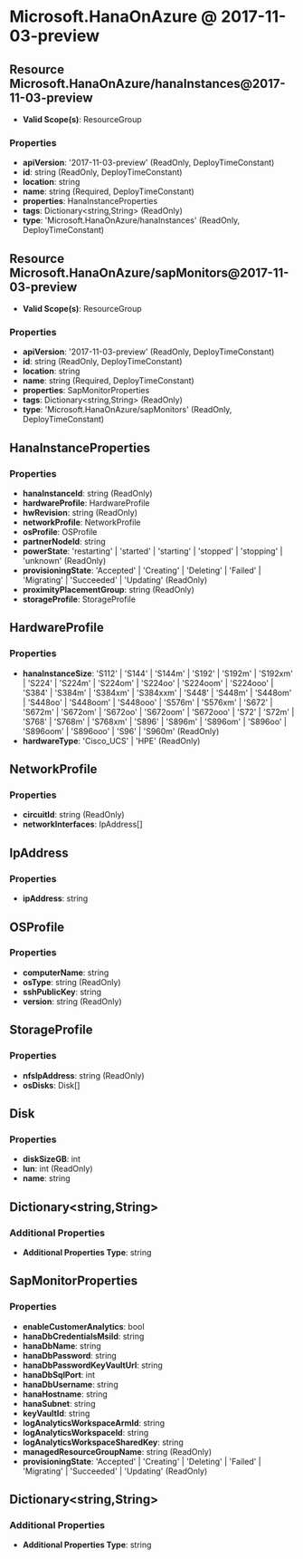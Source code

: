 # Microsoft.HanaOnAzure @ 2017-11-03-preview

## Resource Microsoft.HanaOnAzure/hanaInstances@2017-11-03-preview
* **Valid Scope(s)**: ResourceGroup
### Properties
* **apiVersion**: '2017-11-03-preview' (ReadOnly, DeployTimeConstant)
* **id**: string (ReadOnly, DeployTimeConstant)
* **location**: string
* **name**: string (Required, DeployTimeConstant)
* **properties**: HanaInstanceProperties
* **tags**: Dictionary<string,String> (ReadOnly)
* **type**: 'Microsoft.HanaOnAzure/hanaInstances' (ReadOnly, DeployTimeConstant)

## Resource Microsoft.HanaOnAzure/sapMonitors@2017-11-03-preview
* **Valid Scope(s)**: ResourceGroup
### Properties
* **apiVersion**: '2017-11-03-preview' (ReadOnly, DeployTimeConstant)
* **id**: string (ReadOnly, DeployTimeConstant)
* **location**: string
* **name**: string (Required, DeployTimeConstant)
* **properties**: SapMonitorProperties
* **tags**: Dictionary<string,String> (ReadOnly)
* **type**: 'Microsoft.HanaOnAzure/sapMonitors' (ReadOnly, DeployTimeConstant)

## HanaInstanceProperties
### Properties
* **hanaInstanceId**: string (ReadOnly)
* **hardwareProfile**: HardwareProfile
* **hwRevision**: string (ReadOnly)
* **networkProfile**: NetworkProfile
* **osProfile**: OSProfile
* **partnerNodeId**: string
* **powerState**: 'restarting' | 'started' | 'starting' | 'stopped' | 'stopping' | 'unknown' (ReadOnly)
* **provisioningState**: 'Accepted' | 'Creating' | 'Deleting' | 'Failed' | 'Migrating' | 'Succeeded' | 'Updating' (ReadOnly)
* **proximityPlacementGroup**: string (ReadOnly)
* **storageProfile**: StorageProfile

## HardwareProfile
### Properties
* **hanaInstanceSize**: 'S112' | 'S144' | 'S144m' | 'S192' | 'S192m' | 'S192xm' | 'S224' | 'S224m' | 'S224om' | 'S224oo' | 'S224oom' | 'S224ooo' | 'S384' | 'S384m' | 'S384xm' | 'S384xxm' | 'S448' | 'S448m' | 'S448om' | 'S448oo' | 'S448oom' | 'S448ooo' | 'S576m' | 'S576xm' | 'S672' | 'S672m' | 'S672om' | 'S672oo' | 'S672oom' | 'S672ooo' | 'S72' | 'S72m' | 'S768' | 'S768m' | 'S768xm' | 'S896' | 'S896m' | 'S896om' | 'S896oo' | 'S896oom' | 'S896ooo' | 'S96' | 'S960m' (ReadOnly)
* **hardwareType**: 'Cisco_UCS' | 'HPE' (ReadOnly)

## NetworkProfile
### Properties
* **circuitId**: string (ReadOnly)
* **networkInterfaces**: IpAddress[]

## IpAddress
### Properties
* **ipAddress**: string

## OSProfile
### Properties
* **computerName**: string
* **osType**: string (ReadOnly)
* **sshPublicKey**: string
* **version**: string (ReadOnly)

## StorageProfile
### Properties
* **nfsIpAddress**: string (ReadOnly)
* **osDisks**: Disk[]

## Disk
### Properties
* **diskSizeGB**: int
* **lun**: int (ReadOnly)
* **name**: string

## Dictionary<string,String>
### Additional Properties
* **Additional Properties Type**: string

## SapMonitorProperties
### Properties
* **enableCustomerAnalytics**: bool
* **hanaDbCredentialsMsiId**: string
* **hanaDbName**: string
* **hanaDbPassword**: string
* **hanaDbPasswordKeyVaultUrl**: string
* **hanaDbSqlPort**: int
* **hanaDbUsername**: string
* **hanaHostname**: string
* **hanaSubnet**: string
* **keyVaultId**: string
* **logAnalyticsWorkspaceArmId**: string
* **logAnalyticsWorkspaceId**: string
* **logAnalyticsWorkspaceSharedKey**: string
* **managedResourceGroupName**: string (ReadOnly)
* **provisioningState**: 'Accepted' | 'Creating' | 'Deleting' | 'Failed' | 'Migrating' | 'Succeeded' | 'Updating' (ReadOnly)

## Dictionary<string,String>
### Additional Properties
* **Additional Properties Type**: string

